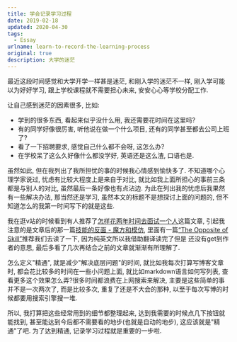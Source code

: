 ```yaml
---
title: 学会记录学习过程
date: 2019-02-18
updated: 2020-04-30
tags:
  - Essay
urlname: learn-to-record-the-learning-process
original: true
description: 大学的迷茫
---
```

最近这段时间感觉和大学开学一样甚是迷茫, 和刚入学的迷茫不一样, 刚入学可能以为好好学习, 跟上学校课程就不需要担心未来, 安安心心等学校分配工作. 
<!--more-->
让自己感到迷茫的因素很多, 比如:
- 学到的很多东西, 看起来似乎没什么用, 我还需要花时间在这里吗?
- 有的同学好像很厉害, 听他说在做一个什么项目, 还有的同学甚至都去公司上班了?
- 看了一下招聘要求, 感觉自己什么都不会呀, 这怎么办?
- 在学校呆了这么久好像什么都没学好, 英语还是这么渣, 口语也是. 

虽然如此, 但在我列出了我所担忧的事的时候我心情感到愉快多了. 不知道哪个心理学家说过, 忧虑有比较大程度上是来自于对比, 就比如我上面所担心的事前三条都是与别人的对比, 虽然最后一条好像也有点沾边. 为此在列出我的忧虑后我果然有一些解决办法, 那当然还是学习, 虽然本文的标题不是想探讨上面的问题的, 但不知道怎么的我第一时间写下的就是这些. 

我在逛v站的时候看到有人推荐了[怎样花两年时间去面试一个人](http://mindhacks.cn/2011/11/04/how-to-interview-a-person-for-two-years/)这篇文章, 引起我注意的是文章后的那一篇[技能的反面 - 魔方和模仿](http://www.cnblogs.com/xinz/archive/2011/08/07/2129751.html), 里面有一篇[“The Opposite of Skill”](http://www.billbuxton.com/xc.html)推荐我们去读了一下, 因为纯英文所以我借助翻译读完了但是
还没有get到作者的意思, 最后多看了几次再结合之前的文章就渐渐有所理解了. 

怎么定义"精通", 就是减少"解决底层问题"的时间, 就比如我每次打算写博客文章时, 都会花比较多的时间在一些小问题上面, 就比如markdown语言如何写列表, 查看更多这个效果怎么弄?很多时间都浪费在上网搜索来解决, 主要是这些简单的事并不是一次两次了, 而是比较多次, 重复了还是不大会的那种, 以至于每次写博的时候都要用搜索引擎搜一堆. 

所以, 我打算把这些经常用到的细节都整理起来, 达到我需要的时候点几下按钮就能找到, 甚至能达到今后都不需要看的地步(也就是自动的地步), 这应该就是"精通"了吧. 为了达到精通, 记录学习过程就是重要的一步啦. 